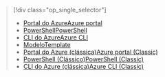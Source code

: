 > [!div class="op_single_selector"]
> * [<span data-ttu-id="4e5a6-101">Portal do Azure</span><span class="sxs-lookup"><span data-stu-id="4e5a6-101">Azure portal</span></span>](../articles/virtual-network/virtual-networks-create-vnet-arm-pportal.md)
> * [<span data-ttu-id="4e5a6-102">PowerShell</span><span class="sxs-lookup"><span data-stu-id="4e5a6-102">PowerShell</span></span>](../articles/virtual-network/virtual-networks-create-vnet-arm-ps.md)
> * [<span data-ttu-id="4e5a6-103">CLI do Azure</span><span class="sxs-lookup"><span data-stu-id="4e5a6-103">Azure CLI</span></span>](../articles/virtual-network/virtual-networks-create-vnet-arm-cli.md)
> * [<span data-ttu-id="4e5a6-104">Modelo</span><span class="sxs-lookup"><span data-stu-id="4e5a6-104">Template</span></span>](../articles/virtual-network/virtual-networks-create-vnet-arm-template-click.md)
> * [<span data-ttu-id="4e5a6-105">Portal do Azure (clássica)</span><span class="sxs-lookup"><span data-stu-id="4e5a6-105">Azure portal (Classic)</span></span>](../articles/virtual-network/virtual-networks-create-vnet-classic-pportal.md)
> * [<span data-ttu-id="4e5a6-106">PowerShell (Clássico)</span><span class="sxs-lookup"><span data-stu-id="4e5a6-106">PowerShell (Classic)</span></span>](../articles/virtual-network/virtual-networks-create-vnet-classic-netcfg-ps.md)
> * [<span data-ttu-id="4e5a6-107">CLI do Azure (clássica)</span><span class="sxs-lookup"><span data-stu-id="4e5a6-107">Azure CLI (Classic)</span></span>](../articles/virtual-network/virtual-networks-create-vnet-classic-cli.md)
